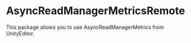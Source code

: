 # AsyncReadManagerMetricsRemote
This package allows you to use AsyncReadManagerMetrics from UnityEditor.
